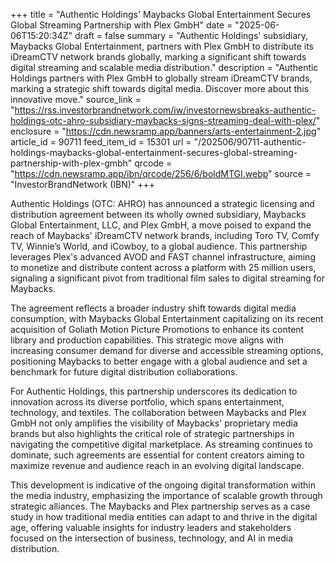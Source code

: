 +++
title = "Authentic Holdings' Maybacks Global Entertainment Secures Global Streaming Partnership with Plex GmbH"
date = "2025-06-06T15:20:34Z"
draft = false
summary = "Authentic Holdings' subsidiary, Maybacks Global Entertainment, partners with Plex GmbH to distribute its iDreamCTV network brands globally, marking a significant shift towards digital streaming and scalable media distribution."
description = "Authentic Holdings partners with Plex GmbH to globally stream iDreamCTV brands, marking a strategic shift towards digital media. Discover more about this innovative move."
source_link = "https://rss.investorbrandnetwork.com/iw/investornewsbreaks-authentic-holdings-otc-ahro-subsidiary-maybacks-signs-streaming-deal-with-plex/"
enclosure = "https://cdn.newsramp.app/banners/arts-entertainment-2.jpg"
article_id = 90711
feed_item_id = 15301
url = "/202506/90711-authentic-holdings-maybacks-global-entertainment-secures-global-streaming-partnership-with-plex-gmbh"
qrcode = "https://cdn.newsramp.app/ibn/qrcode/256/6/boldMTGI.webp"
source = "InvestorBrandNetwork (IBN)"
+++

<p>Authentic Holdings (OTC: AHRO) has announced a strategic licensing and distribution agreement between its wholly owned subsidiary, Maybacks Global Entertainment, LLC, and Plex GmbH, a move poised to expand the reach of Maybacks' iDreamCTV network brands, including Toro TV, Comfy TV, Winnie’s World, and iCowboy, to a global audience. This partnership leverages Plex's advanced AVOD and FAST channel infrastructure, aiming to monetize and distribute content across a platform with 25 million users, signaling a significant pivot from traditional film sales to digital streaming for Maybacks.</p><p>The agreement reflects a broader industry shift towards digital media consumption, with Maybacks Global Entertainment capitalizing on its recent acquisition of Goliath Motion Picture Promotions to enhance its content library and production capabilities. This strategic move aligns with increasing consumer demand for diverse and accessible streaming options, positioning Maybacks to better engage with a global audience and set a benchmark for future digital distribution collaborations.</p><p>For Authentic Holdings, this partnership underscores its dedication to innovation across its diverse portfolio, which spans entertainment, technology, and textiles. The collaboration between Maybacks and Plex GmbH not only amplifies the visibility of Maybacks' proprietary media brands but also highlights the critical role of strategic partnerships in navigating the competitive digital marketplace. As streaming continues to dominate, such agreements are essential for content creators aiming to maximize revenue and audience reach in an evolving digital landscape.</p><p>This development is indicative of the ongoing digital transformation within the media industry, emphasizing the importance of scalable growth through strategic alliances. The Maybacks and Plex partnership serves as a case study in how traditional media entities can adapt to and thrive in the digital age, offering valuable insights for industry leaders and stakeholders focused on the intersection of business, technology, and AI in media distribution.</p>